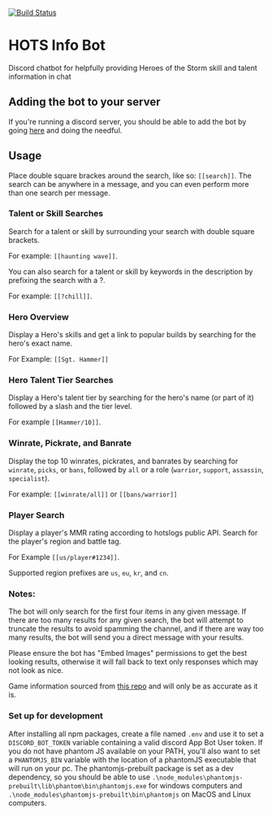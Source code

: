 [![Build Status](https://travis-ci.org/tdietrich513/hots-info-bot.svg?branch=master)](https://travis-ci.org/tdietrich513/hots-info-bot)

# HOTS Info Bot 
Discord chatbot for helpfully providing Heroes of the Storm skill and talent information in chat

## Adding the bot to your server
If you're running a discord server, you should be able to add the bot by going [here](https://discordapp.com/oauth2/authorize?client_id=407735948667912214&scope=bot&permissions=0) and doing the needful.

## Usage

Place double square brackes around the search, like so: `[[search]]`. The search can be anywhere in a message, and you can even perform more than one search per message.

### Talent or Skill Searches
Search for a talent or skill by surrounding your search with double square brackets. 

For example: `[[haunting wave]]`.

You can also search for a talent or skill by keywords in the description by prefixing the search with a ?.

For example: `[[?chill]]`.

### Hero Overview
Display a Hero's skills and get a link to popular builds by searching for the hero's exact name.

For Example: `[[Sgt. Hammer]]`

### Hero Talent Tier Searches 
Display a Hero's talent tier by searching for the hero's name (or part of it) followed by a slash and the tier level.

For example `[[Hammer/10]]`.

### Winrate, Pickrate, and Banrate
Display the top 10 winrates, pickrates, and banrates by searching for `winrate`, `picks`, or `bans`, followed by `all` or a role (`warrior`, `support`, `assassin`, `specialist`).

For example: `[[winrate/all]]` or `[[bans/warrior]]`

### Player Search
Display a player's MMR rating according to hotslogs public API. Search for the player's region and battle tag.

For Example `[[us/player#1234]]`.

Supported region prefixes are `us`, `eu`, `kr`, and `cn`. 

### Notes:
The bot will only search for the first four items in any given message. If there are too many results for any given search, the bot will attempt to truncate the results to avoid spamming the channel, and if there are way too many results, the bot will send you a direct message with your results.

Please ensure the bot has "Embed Images" permissions to get the best looking results, otherwise it will fall back to text only responses which may not look as nice.

Game information sourced from [this repo](https://github.com/heroespatchnotes/heroes-talents) and will only be as accurate as it is.

### Set up for development
After installing all npm packages, create a file named `.env` and use it to set a `DISCORD_BOT_TOKEN` variable containing a valid discord App Bot User token. If you do not have phantom JS available on your PATH, you'll also want to set a `PHANTOMJS_BIN` variable with the location of a phantomJS executable that will run on your pc. The phantomjs-prebuilt package is set as a dev dependency, so you should be able to use  `.\node_modules\phantomjs-prebuilt\lib\phantom\bin\phantomjs.exe` for windows computers and `.\node_modules\phantomjs-prebuilt\bin\phantomjs` on MacOS and Linux computers.

